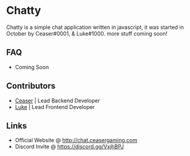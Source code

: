 # Chatty
Chatty is a simple chat application written in javascript, it was started in October by Ceaser#0001, & Luke#1000. more stuff coming soon!

## FAQ
- Coming Soon

## Contributors
- [Ceaser](https://ceasergaming.com) | Lead Backend Developer
- [Luke](https://lukewhrit.xyz) | Lead Frontend Developer

## Links
- Official Website @ http://chat.ceasergaming.com
- Discord Invite @ https://discord.gg/VxjhBPJ
